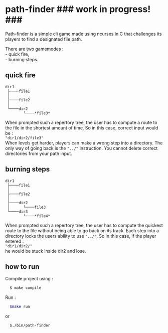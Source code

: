 
# path-finder \#\#\# work in progress! \#\#\#

Path-finder is a simple cli game made using ncurses in C that challenges its players to find a designated file path.

There are two gamemodes :\
    - quick fire,\
    - burning steps.




## quick fire

```
dir1
 ├────file1
 │
 ├────file2
 │
 └────dir2
        └────*file3*
```

When prompted such a repertory tree, the user has to compute a route to the file in the shortest amount of time. So in this case, correct input would be :\
`"dir1/dir2/file3"`\
When levels get harder, players can make a wrong step into a directory. The only way of going back is the `"../"` instruction. You cannot delete correct directories from your path input.
## burning steps

```
dir1
 ├────file1
 │
 ├────file2
 │
 ├────dir2
 │      └────file3
 └────dir3
        └────*file4*
```

When prompted such a repertory tree, the user has to compute the quickest route to the file without being able to go back on its track. Each step into a directory locks the users ability to use `"../"`. So in this case, if the player entered :\
 `"dir1/dir2/"`\
he would be stuck inside dir2 and lose.
## how to run

Compile project using :

```bash
  $ make compile
```

Run :

```bash
  $make run
```
or
```bash
  $./bin/path-finder
```
